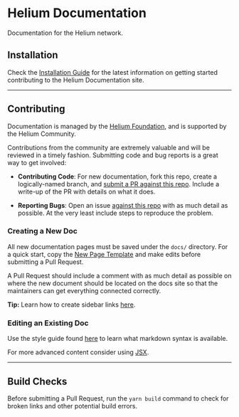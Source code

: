 # Helium Documentation

Documentation for the Helium network.

## Installation

Check the [Installation Guide](https://docs.helium.com/faq/docs-installation/) for the latest
information on getting started contributing to the Helium Documentation site.

---

## Contributing

Documentation is managed by the [Helium Foundation](https://www.helium.foundation), and is supported
by the Helium Community.

Contributions from the community are extremely valuable and will be reviewed in a timely fashion.
Submitting code and bug reports is a great way to get involved:

- **Contributing Code**: For new documentation, fork this repo, create a logically-named branch, and
  [submit a PR against this repo](https://github.com/helium/docs). Include a write-up of the PR with
  details on what it does.

- **Reporting Bugs**: Open an issue [against this repo](https://github.com/helium/docs/issues) with
  as much detail as possible. At the very least include steps to reproduce the problem.

### Creating a New Doc

All new documentation pages must be saved under the `docs/` directory. For a quick start, copy the
[New Page Template](docs-template.mdx) and make edits before submitting a Pull Request.

A Pull Request should include a comment with as much detail as possible on where the new document
should be located on the docs site so that the maintainers can get everything connected correctly.

**Tip:** Learn how to create sidebar links
[here](https://v2.docusaurus.io/docs/docs-introduction/#sidebar-object).

### Editing an Existing Doc

Use the style guide found [here](docs/style-guide.md) to learn what markdown syntax is available.

For more advanced content consider using
[JSX](https://v2.docusaurus.io/docs/markdown-features/#embedding-react-components-with-mdx).

---

## Build Checks

Before submitting a Pull Request, run the `yarn build` command to check for broken links and other
potential build errors.
